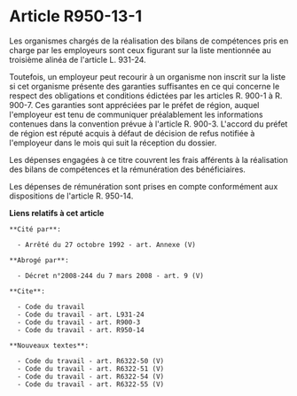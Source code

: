 # Article R950-13-1

Les organismes chargés de la réalisation des bilans de compétences pris en charge par les employeurs sont ceux figurant sur
la liste mentionnée au troisième alinéa de l'article L. 931-24.

Toutefois, un employeur peut recourir à un organisme non inscrit sur la liste si cet organisme présente des garanties
suffisantes en ce qui concerne le respect des obligations et conditions édictées par les articles R. 900-1 à R. 900-7. Ces
garanties sont appréciées par le préfet de région, auquel l'employeur est tenu de communiquer préalablement les informations
contenues dans la convention prévue à l'article R. 900-3. L'accord du préfet de région est réputé acquis à défaut de décision
de refus notifiée à l'employeur dans le mois qui suit la réception du dossier.

Les dépenses engagées à ce titre couvrent les frais afférents à la réalisation des bilans de compétences et la rémunération
des bénéficiaires.

Les dépenses de rémunération sont prises en compte conformément aux dispositions de l'article R. 950-14.

**Liens relatifs à cet article**

	**Cité par**:

	  - Arrêté du 27 octobre 1992 - art. Annexe (V)

	**Abrogé par**:

	  - Décret n°2008-244 du 7 mars 2008 - art. 9 (V)

	**Cite**:

	  - Code du travail
	  - Code du travail - art. L931-24
	  - Code du travail - art. R900-3
	  - Code du travail - art. R950-14

	**Nouveaux textes**:

	  - Code du travail - art. R6322-50 (V)
	  - Code du travail - art. R6322-51 (V)
	  - Code du travail - art. R6322-54 (V)
	  - Code du travail - art. R6322-55 (V)
